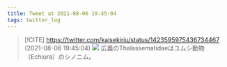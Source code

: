 ```yaml
---
title: Tweet at 2021-08-06 19:45:04
tags: twitter_log
---
```


> [!CITE] https://twitter.com/kaisekiriu/status/1423595975436734467 (2021-08-06 19:45:04)
> ![](https://twitter.com/kaisekiriu/status/1423595975436734467)
> 広義のThalassematidaeはユムシ動物（Echiura）のシノニム。

